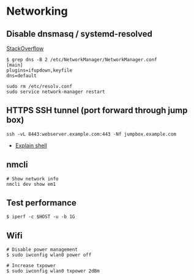# Networking

## Disable dnsmasq / systemd-resolved

[StackOverflow](https://askubuntu.com/a/907249)

```
$ grep dns -B 2 /etc/NetworkManager/NetworkManager.conf 
[main]
plugins=ifupdown,keyfile
dns=default

sudo rm /etc/resolv.conf
sudo service network-manager restart
```

## HTTPS SSH tunnel (port forward through jump box)

```
ssh -vL 8443:webserver.example.com:443 -Nf jumpbox.example.com
```
* [Explain shell](https://explainshell.com/explain?cmd=ssh++-vL+8443%3Awebserver.example.com%3A443+-Nf+jumpbox.example.com)

## nmcli

```
# Show network info
nmcli dev show em1
```

## Test performance
```
$ iperf -c $HOST -u -b 1G
```

## Wifi
```
# Disable power management
$ sudo iwconfig wlan0 power off

# Increase txpower
$ sudo iwconfig wlan0 txpower 2dBm
```
